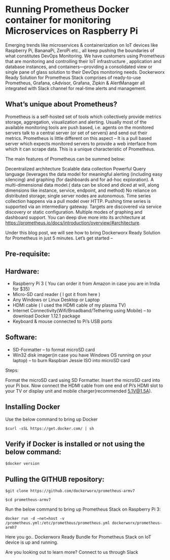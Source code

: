 # Running Prometheus Docker container for monitoring Microservices on Raspberry Pi

Emerging trends like microservices & containerization on IoT devices like Raspberry Pi, BananaPi, ZeroPi etc., all keep pushing the 
boundaries of what constitutes DevOps Monitoring. We have customers using Prometheus that are monitoring and controlling their IoT 
infrastructure , application and database instances, and containers—providing a consolidated view or single pane of glass solution to 
their DevOps monitoring needs. Dockerworx Ready Solution for Prometheus Stack comprises of ready-to-use Prometheus, Grafana, cAdvisor, 
Grafana, Zipkin & AlertManager all integrated with Slack channel for real-time alerts and management.

## What’s unique about Prometheus?
 
Prometheus is a self-hosted set of tools which collectively provide metrics storage, aggregation, visualization and alerting. Usually most of the available monitoring tools are push based, i.e. agents on the monitored servers talk to a central server (or set of servers) and send out their metrics. Prometheus is little different on this aspect – It is a pull based server which expects monitored servers to provide a web interface from which it can scrape data. This is a unique characteristic of Prometheus.

The main features of Prometheus can be summed below:

Decentralized architecture
Scalable data collection
Powerful Query language (leverages the data model for meaningful alerting (including easy silencing) and graphing (for dashboards and for ad-hoc exploration).
A multi-dimensional data model.( data can be sliced and diced at will, along dimensions like instance, service, endpoint, and method)
No reliance on distributed storage; single server nodes are autonomous.
Time series collection happens via a pull model over HTTP.
Pushing time series is supported via an intermediary gateway.
Targets are discovered via service discovery or static configuration.
Multiple modes of graphing and dashboard support.
You can deep dive more into its architecture at https://prometheus.io/docs/introduction/overview/#architecture.

Under this blog post, we will see how to bring Dockerworx Ready Solution for Prometheus in just 5 minutes. Let’s get started –

## Pre-requisite:

## Hardware:

- Raspberry Pi 3 ( You can order it from Amazon in case you are in India for $35)
- Micro-SD card reader ( I got it from here )
- Any Windows or Linux Desktop or Laptop
- HDMI cable ( I used the HDMI cable of my plasma TV)
- Internet Connectivity(Wifi/Broadband/Tethering using Mobile) – to download Docker 1.12.1 package
- Keyboard & mouse connected to Pi’s USB ports


## Software:

- SD-Formatter – to format microSD card
- Win32 disk imager(in case you have Windows OS running on your laptop) – to burn Raspbian Jessie ISO into microSD card

Steps:

Format the microSD card using SD Formatter. Insert the microSD card into your Pi box. Now connect the HDMI cable  from one end of Pi’s HDMI slot to your TV or display unit and mobile charger(recommended 5.1V@1.5A).

## Installing Docker

Use the below command to bring up Docker

```
$curl -sSL https://get.docker.com/ | sh
```

## Verify if Docker is installed or not using the below command:

```
$docker version
```

## Pulling the GITHUB repository:

```
$git clone https://github.com/dockerworx/prometheus-armv7
```

```
$cd prometheus-armv7
```

Run the below command to bring up Prometheus Stack on Raspberry Pi 3:

```
docker run -d –net=host -v /prometheus.yml:/etc/prometheus/prometheus.yml dockerworx/prometheus-armh7
```

Here you go.. Dockerworx Ready Bundle for Prometheus Stack on IoT device is up and running.

Are you looking out to learn more? Connect to us through Slack
